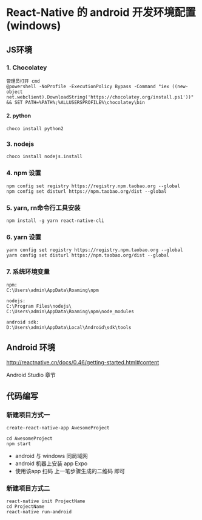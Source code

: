 # React-Native 的 android 开发环境配置(windows)


## JS环境

### 1. Chocolatey
```
管理员打开 cmd
@powershell -NoProfile -ExecutionPolicy Bypass -Command "iex ((new-object net.webclient).DownloadString('https://chocolatey.org/install.ps1'))" && SET PATH=%PATH%;%ALLUSERSPROFILE%\chocolatey\bin
```

#### 2. python
```
choco install python2
```

### 3. nodejs
```
choco install nodejs.install
```

### 4. npm 设置
```
npm config set registry https://registry.npm.taobao.org --global
npm config set disturl https://npm.taobao.org/dist --global
```

### 5. yarn, rn命令行工具安装
```
npm install -g yarn react-native-cli
```

### 6. yarn 设置
```
yarn config set registry https://registry.npm.taobao.org --global
yarn config set disturl https://npm.taobao.org/dist --global
```

### 7. 系统环境变量
```
npm:
C:\Users\admin\AppData\Roaming\npm

nodejs:
C:\Program Files\nodejs\
C:\Users\admin\AppData\Roaming\npm\node_modules

android sdk:
D:\Users\admin\AppData\Local\Android\sdk\tools
```

## Android 环境

http://reactnative.cn/docs/0.46/getting-started.html#content

Android Studio 章节



## 代码编写

### 新建项目方式一

```
create-react-native-app AwesomeProject

cd AwesomeProject
npm start
```

- android 与 windows 同局域网
- android 机器上安装 app Expo
- 使用该app 扫码 上一笔步骤生成的二维码 即可





### 新建项目方式二

```
react-native init ProjectName
cd ProjectName
react-native run-android
```










